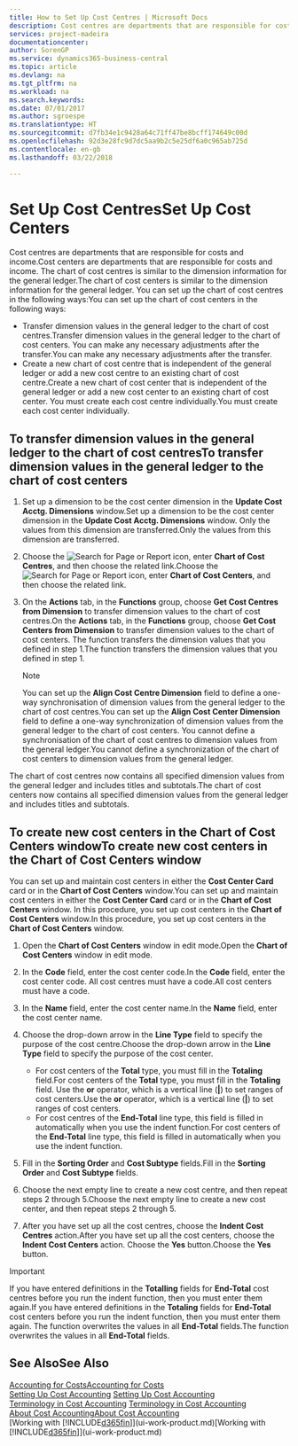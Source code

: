 ```yaml
---
title: How to Set Up Cost Centres | Microsoft Docs
description: Cost centres are departments that are responsible for costs and income. The chart of cost centres is similar to the dimension information for the general ledger.
services: project-madeira
documentationcenter: 
author: SorenGP
ms.service: dynamics365-business-central
ms.topic: article
ms.devlang: na
ms.tgt_pltfrm: na
ms.workload: na
ms.search.keywords: 
ms.date: 07/01/2017
ms.author: sgroespe
ms.translationtype: HT
ms.sourcegitcommit: d7fb34e1c9428a64c71ff47be8bcff174649c00d
ms.openlocfilehash: 92d3e28fc9d7dc5aa9b2c5e25df6a0c965ab725d
ms.contentlocale: en-gb
ms.lasthandoff: 03/22/2018

---
```

# <a name="set-up-cost-centers"></a><span data-ttu-id="e4dbd-104">Set Up Cost Centres</span><span class="sxs-lookup"><span data-stu-id="e4dbd-104">Set Up Cost Centers</span></span>
<span data-ttu-id="e4dbd-105">Cost centres are departments that are responsible for costs and income.</span><span class="sxs-lookup"><span data-stu-id="e4dbd-105">Cost centers are departments that are responsible for costs and income.</span></span> <span data-ttu-id="e4dbd-106">The chart of cost centres is similar to the dimension information for the general ledger.</span><span class="sxs-lookup"><span data-stu-id="e4dbd-106">The chart of cost centers is similar to the dimension information for the general ledger.</span></span> <span data-ttu-id="e4dbd-107">You can set up the chart of cost centres in the following ways:</span><span class="sxs-lookup"><span data-stu-id="e4dbd-107">You can set up the chart of cost centers in the following ways:</span></span>  

-   <span data-ttu-id="e4dbd-108">Transfer dimension values in the general ledger to the chart of cost centres.</span><span class="sxs-lookup"><span data-stu-id="e4dbd-108">Transfer dimension values in the general ledger to the chart of cost centers.</span></span> <span data-ttu-id="e4dbd-109">You can make any necessary adjustments after the transfer.</span><span class="sxs-lookup"><span data-stu-id="e4dbd-109">You can make any necessary adjustments after the transfer.</span></span>  
-   <span data-ttu-id="e4dbd-110">Create a new chart of cost centre that is independent of the general ledger or add a new cost centre to an existing chart of cost centre.</span><span class="sxs-lookup"><span data-stu-id="e4dbd-110">Create a new chart of cost center that is independent of the general ledger or add a new cost center to an existing chart of cost center.</span></span> <span data-ttu-id="e4dbd-111">You must create each cost centre individually.</span><span class="sxs-lookup"><span data-stu-id="e4dbd-111">You must create each cost center individually.</span></span>  

## <a name="to-transfer-dimension-values-in-the-general-ledger-to-the-chart-of-cost-centers"></a><span data-ttu-id="e4dbd-112">To transfer dimension values in the general ledger to the chart of cost centres</span><span class="sxs-lookup"><span data-stu-id="e4dbd-112">To transfer dimension values in the general ledger to the chart of cost centers</span></span>  
1.  <span data-ttu-id="e4dbd-113">Set up a dimension to be the cost center dimension in the **Update Cost Acctg. Dimensions** window.</span><span class="sxs-lookup"><span data-stu-id="e4dbd-113">Set up a dimension to be the cost center dimension in the **Update Cost Acctg. Dimensions** window.</span></span> <span data-ttu-id="e4dbd-114">Only the values from this dimension are transferred.</span><span class="sxs-lookup"><span data-stu-id="e4dbd-114">Only the values from this dimension are transferred.</span></span>  
2.  <span data-ttu-id="e4dbd-115">Choose the ![Search for Page or Report](media/ui-search/search_small.png "Search for Page or Report icon") icon, enter **Chart of Cost Centres**, and then choose the related link.</span><span class="sxs-lookup"><span data-stu-id="e4dbd-115">Choose the ![Search for Page or Report](media/ui-search/search_small.png "Search for Page or Report icon") icon, enter **Chart of Cost Centers**, and then choose the related link.</span></span>  
3.  <span data-ttu-id="e4dbd-116">On the **Actions** tab, in the **Functions** group, choose **Get Cost Centres from Dimension** to transfer dimension values to the chart of cost centres.</span><span class="sxs-lookup"><span data-stu-id="e4dbd-116">On the **Actions** tab, in the **Functions** group, choose **Get Cost Centers from Dimension** to transfer dimension values to the chart of cost centers.</span></span> <span data-ttu-id="e4dbd-117">The function transfers the dimension values that you defined in step 1.</span><span class="sxs-lookup"><span data-stu-id="e4dbd-117">The function transfers the dimension values that you defined in step 1.</span></span>  

    > [!NOTE]  
    >  <span data-ttu-id="e4dbd-118">You can set up the **Align Cost Centre Dimension**  field to define a one-way synchronisation of dimension values from the general ledger to the chart of cost centres.</span><span class="sxs-lookup"><span data-stu-id="e4dbd-118">You can set up the **Align Cost Center Dimension**  field to define a one-way synchronization of dimension values from the general ledger to the chart of cost centers.</span></span> <span data-ttu-id="e4dbd-119">You cannot define a synchronisation of the chart of cost centres to dimension values from the general ledger.</span><span class="sxs-lookup"><span data-stu-id="e4dbd-119">You cannot define a synchronization of the chart of cost centers to dimension values from the general ledger.</span></span>  

<span data-ttu-id="e4dbd-120">The chart of cost centres now contains all specified dimension values from the general ledger and includes titles and subtotals.</span><span class="sxs-lookup"><span data-stu-id="e4dbd-120">The chart of cost centers now contains all specified dimension values from the general ledger and includes titles and subtotals.</span></span>  

## <a name="to-create-new-cost-centers-in-the-chart-of-cost-centers-window"></a><span data-ttu-id="e4dbd-121">To create new cost centers in the Chart of Cost Centers window</span><span class="sxs-lookup"><span data-stu-id="e4dbd-121">To create new cost centers in the Chart of Cost Centers window</span></span>  
<span data-ttu-id="e4dbd-122">You can set up and maintain cost centers in either the **Cost Center Card** card or in the **Chart of Cost Centers** window.</span><span class="sxs-lookup"><span data-stu-id="e4dbd-122">You can set up and maintain cost centers in either the **Cost Center Card** card or in the **Chart of Cost Centers** window.</span></span> <span data-ttu-id="e4dbd-123">In this procedure, you set up cost centers in the **Chart of Cost Centers** window.</span><span class="sxs-lookup"><span data-stu-id="e4dbd-123">In this procedure, you set up cost centers in the **Chart of Cost Centers** window.</span></span>  

1. <span data-ttu-id="e4dbd-124">Open the **Chart of Cost Centers** window in edit mode.</span><span class="sxs-lookup"><span data-stu-id="e4dbd-124">Open the **Chart of Cost Centers** window in edit mode.</span></span>  
2. <span data-ttu-id="e4dbd-125">In the **Code** field, enter the cost center code.</span><span class="sxs-lookup"><span data-stu-id="e4dbd-125">In the **Code** field, enter the cost center code.</span></span> <span data-ttu-id="e4dbd-126">All cost centres must have a code.</span><span class="sxs-lookup"><span data-stu-id="e4dbd-126">All cost centers must have a code.</span></span>  
3. <span data-ttu-id="e4dbd-127">In the **Name** field, enter the cost center name.</span><span class="sxs-lookup"><span data-stu-id="e4dbd-127">In the **Name** field, enter the cost center name.</span></span>  
4. <span data-ttu-id="e4dbd-128">Choose the drop-down arrow in the **Line Type** field to specify the purpose of the cost centre.</span><span class="sxs-lookup"><span data-stu-id="e4dbd-128">Choose the drop-down arrow in the **Line Type** field to specify the purpose of the cost center.</span></span>  

    - <span data-ttu-id="e4dbd-129">For cost centers of the **Total** type, you must fill in the **Totaling** field.</span><span class="sxs-lookup"><span data-stu-id="e4dbd-129">For cost centers of the **Total** type, you must fill in the **Totaling** field.</span></span> <span data-ttu-id="e4dbd-130">Use the **or** operator, which is a vertical line (**&#124;**) to set ranges of cost centers.</span><span class="sxs-lookup"><span data-stu-id="e4dbd-130">Use the **or** operator, which is a vertical line (**&#124;**) to set ranges of cost centers.</span></span>  
    - <span data-ttu-id="e4dbd-131">For cost centres of the **End-Total** line type, this field is filled in automatically when you use the indent function.</span><span class="sxs-lookup"><span data-stu-id="e4dbd-131">For cost centers of the **End-Total** line type, this field is filled in automatically when you use the indent function.</span></span>  
5.  <span data-ttu-id="e4dbd-132">Fill in the **Sorting Order** and **Cost Subtype** fields.</span><span class="sxs-lookup"><span data-stu-id="e4dbd-132">Fill in the **Sorting Order** and **Cost Subtype** fields.</span></span>  
6.  <span data-ttu-id="e4dbd-133">Choose the next empty line to create a new cost centre, and then repeat steps 2 through 5.</span><span class="sxs-lookup"><span data-stu-id="e4dbd-133">Choose the next empty line to create a new cost center, and then repeat steps 2 through 5.</span></span>  
7.  <span data-ttu-id="e4dbd-134">After you have set up all the cost centres, choose the **Indent Cost Centres** action.</span><span class="sxs-lookup"><span data-stu-id="e4dbd-134">After you have set up all the cost centers, choose the **Indent Cost Centers** action.</span></span> <span data-ttu-id="e4dbd-135">Choose the **Yes** button.</span><span class="sxs-lookup"><span data-stu-id="e4dbd-135">Choose the **Yes** button.</span></span>  

> [!IMPORTANT]  
>  <span data-ttu-id="e4dbd-136">If you have entered definitions in the **Totalling** fields for **End-Total** cost centres before you run the indent function, then you must enter them again.</span><span class="sxs-lookup"><span data-stu-id="e4dbd-136">If you have entered definitions in the **Totaling** fields for **End-Total** cost centers before you run the indent function, then you must enter them again.</span></span> <span data-ttu-id="e4dbd-137">The function overwrites the values in all **End-Total** fields.</span><span class="sxs-lookup"><span data-stu-id="e4dbd-137">The function overwrites the values in all **End-Total** fields.</span></span>  

## <a name="see-also"></a><span data-ttu-id="e4dbd-138">See Also</span><span class="sxs-lookup"><span data-stu-id="e4dbd-138">See Also</span></span>  
[<span data-ttu-id="e4dbd-139">Accounting for Costs</span><span class="sxs-lookup"><span data-stu-id="e4dbd-139">Accounting for Costs</span></span>](finance-manage-cost-accounting.md)  
<span data-ttu-id="e4dbd-140">[Setting Up Cost Accounting](finance-set-up-cost-accounting.md) </span><span class="sxs-lookup"><span data-stu-id="e4dbd-140">[Setting Up Cost Accounting](finance-set-up-cost-accounting.md) </span></span>  
<span data-ttu-id="e4dbd-141">[Terminology in Cost Accounting](finance-terminology-in-cost-accounting.md) </span><span class="sxs-lookup"><span data-stu-id="e4dbd-141">[Terminology in Cost Accounting](finance-terminology-in-cost-accounting.md) </span></span>  
[<span data-ttu-id="e4dbd-142">About Cost Accounting</span><span class="sxs-lookup"><span data-stu-id="e4dbd-142">About Cost Accounting</span></span>](finance-about-cost-accounting.md)  
<span data-ttu-id="e4dbd-143">[Working with [!INCLUDE[d365fin](includes/d365fin_md.md)]](ui-work-product.md)</span><span class="sxs-lookup"><span data-stu-id="e4dbd-143">[Working with [!INCLUDE[d365fin](includes/d365fin_md.md)]](ui-work-product.md)</span></span>

